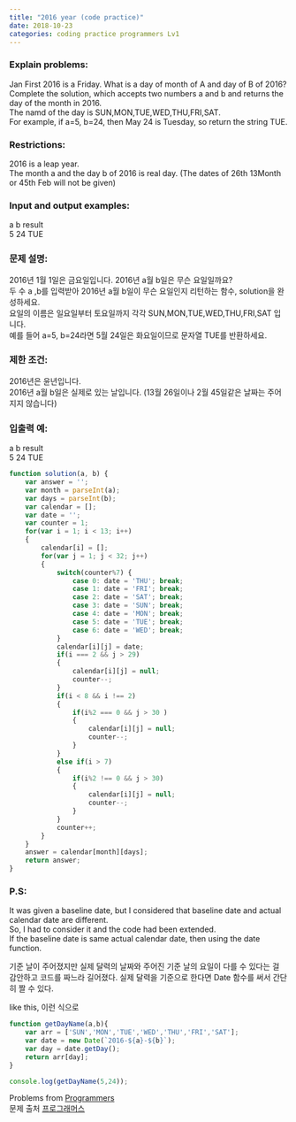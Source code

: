 ```yaml
---
title: "2016 year (code practice)"
date: 2018-10-23
categories: coding practice programmers Lv1
---
```

### Explain problems: 
Jan First 2016 is a Friday. What is a day of month of A and day of B of 2016?<br>
Complete the solution, which accepts two numbers a and b and returns the day of the month in 2016.<br>
The namd of the day is SUN,MON,TUE,WED,THU,FRI,SAT.<br>
For example, if a=5, b=24, then May 24 is Tuesday, so return the string TUE.<br>

### Restrictions: 
2016 is a leap year.<br>
The month a and the day b of 2016 is real day. (The dates of 26th 13Month or 45th Feb will not be given)<br>

### Input and output examples: 
a b result<br>
5 24  TUE<br>

### 문제 설명:
2016년 1월 1일은 금요일입니다. 2016년 a월 b일은 무슨 요일일까요? <br>
두 수 a ,b를 입력받아 2016년 a월 b일이 무슨 요일인지 리턴하는 함수, solution을 완성하세요. <br>
요일의 이름은 일요일부터 토요일까지 각각 SUN,MON,TUE,WED,THU,FRI,SAT 입니다. <br>
예를 들어 a=5, b=24라면 5월 24일은 화요일이므로 문자열 TUE를 반환하세요. <br>

### 제한 조건:
2016년은 윤년입니다. <br>
2016년 a월 b일은 실제로 있는 날입니다. (13월 26일이나 2월 45일같은 날짜는 주어지지 않습니다) <br>

### 입출력 예:
a	b	result <br>
5	24	TUE <br>

```javascript
function solution(a, b) {
    var answer = '';
    var month = parseInt(a);
    var days = parseInt(b);
    var calendar = [];
    var date = '';
    var counter = 1;
    for(var i = 1; i < 13; i++)
    {
        calendar[i] = [];
        for(var j = 1; j < 32; j++)
        {
            switch(counter%7) {
                case 0: date = 'THU'; break;
                case 1: date = 'FRI'; break;
                case 2: date = 'SAT'; break;
                case 3: date = 'SUN'; break;
                case 4: date = 'MON'; break;
                case 5: date = 'TUE'; break;
                case 6: date = 'WED'; break;
            }
            calendar[i][j] = date;
            if(i === 2 && j > 29)
            {
                calendar[i][j] = null;
                counter--;
            }
            if(i < 8 && i !== 2)
            {
                if(i%2 === 0 && j > 30 )
                {
                    calendar[i][j] = null;
                    counter--;
                }    
            }
            else if(i > 7)
            {
                if(i%2 !== 0 && j > 30)
                {
                    calendar[i][j] = null;
                    counter--;
                }
            }
            counter++;
        }
    }
    answer = calendar[month][days];
    return answer;
}
```
### P.S:
It was given a baseline date, but I considered that baseline date and actual calendar date are different. <br>
So, I had to consider it and the code had been extended. <br>
If the baseline date is same actual calendar date, then using the date function. <br>


기준 날이 주어졌지만 실제 달력의 날짜와 주어진 기준 날의 요일이 다를 수 있다는 걸 감안하고 코드를 짜느라 길어졌다.
실제 달력을 기준으로 한다면 Date 함수를 써서 간단히 짤 수 있다. 

like this,
이런 식으로


```javascript
function getDayName(a,b){
    var arr = ['SUN','MON','TUE','WED','THU','FRI','SAT'];
    var date = new Date(`2016-${a}-${b}`);
    var day = date.getDay();
    return arr[day];
}

console.log(getDayName(5,24));
```

Problems from [Programmers](https://programmers.co.kr/) <br>
문제 출처 [프로그래머스](https://programmers.co.kr/)
